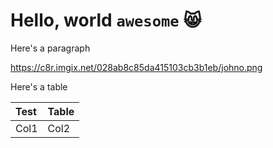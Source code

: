 # Hello, world `awesome` :smile_cat:

<!-- <Other components={components} />

```jsx
<Other />
``` -->

Here's a paragraph

https://c8r.imgix.net/028ab8c85da415103cb3b1eb/johno.png

Here's a table

| Test | Table |
| :--- | :---- |
| Col1 | Col2  |